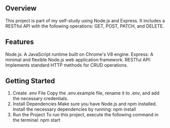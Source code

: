 ## Overview

This project is part of my self-study using Node.js and Express. It includes a RESTful API with the following operations: GET, POST, PATCH, and DELETE.

## Features

Node.js: A JavaScript runtime built on Chrome's V8 engine.
Express: A minimal and flexible Node.js web application framework.
RESTful API: Implements standard HTTP methods for CRUD operations.

## Getting Started

1. Create .env File
   Copy the .env.example file, rename it to .env, and add the necessary credentials.
2. Install Dependencies
   Make sure you have Node.js and npm installed. Install the necessary dependencies by running:
   npm install
3. Run the Project
   To run this project, execute the following command in the terminal:
   npm start
